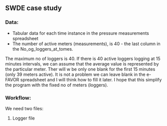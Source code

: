 ## SWDE case study

### Data:
* Tabular data for each time instance in the pressure measurements spreadsheet
* The number of active meters (measurements), is 40 - the last column in the No_og_loggers_at_tomes.

The maximum no of loggers is 40. If there is 40 active loggers logging at 15 minutes intervals, we can assume that the average value is represented by the particular meter. Ther will w be only one blank for the first 15 minutes (only 39 meters active). It is not a problem we can leave blank in the e-FAVOR spreadsheet and I will think how to fill it later. I hope that this simplify the program with the fixed no of meters (loggers).

### Workflow:
We need two files:
1. Logger file
